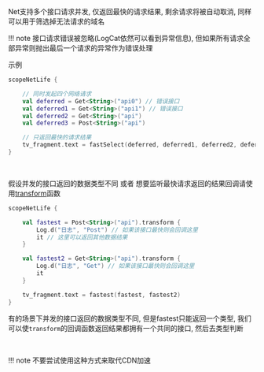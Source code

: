 Net支持多个接口请求并发, 仅返回最快的请求结果, 剩余请求将被自动取消, 同样可以用于筛选掉无法请求的域名
<br>

!!! note
    接口请求错误被忽略(LogCat依然可以看到异常信息), 但如果所有请求全部异常则抛出最后一个请求的异常作为错误处理

示例
```kotlin
scopeNetLife {

    // 同时发起四个网络请求
    val deferred = Get<String>("api0") // 错误接口
    val deferred1 = Get<String>("api1") // 错误接口
    val deferred2 = Get<String>("api")
    val deferred3 = Post<String>("api")

    // 只返回最快的请求结果
    tv_fragment.text = fastSelect(deferred, deferred1, deferred2, deferred3)
}
```

<br>

假设并发的接口返回的数据类型不同  或者 想要监听最快请求返回的结果回调请使用[transform](api/net/com.drake.net.utils/kotlinx.coroutines.-coroutine-scope/fastest.md)函数

```kotlin
scopeNetLife {

    val fastest = Post<String>("api").transform {
        Log.d("日志", "Post") // 如果该接口最快则会回调这里
        it // 这里可以返回其他数据结果
    }

    val fastest2 = Get<String>("api").transform {
        Log.d("日志", "Get") // 如果该接口最快则会回调这里
        it
    }

    tv_fragment.text = fastest(fastest, fastest2)
}
```

有的场景下并发的接口返回的数据类型不同, 但是fastest只能返回一个类型, 我们可以使`transform`的回调函数返回结果都拥有一个共同的接口, 然后去类型判断

<br>

!!! note
    不要尝试使用这种方式来取代CDN加速